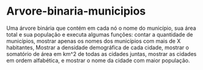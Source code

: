 # Arvore-binaria-municipios
Uma árvore binária que contém em cada nó o nome do município, sua área total e sua população e executa algumas funções:
contar a quantidade de municípios,
mostrar apenas os nomes dos municípios com mais de X habitantes,
Mostrar a densidade demográfica de cada cidade,
mostrar o somatório de área em km^2 de todas as cidades juntas,
mostrar as cidades em ordem alfabética,
e mostrar o nome da cidade com maior população.
